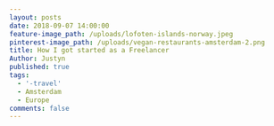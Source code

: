 ```yaml
---
layout: posts
date: 2018-09-07 14:00:00
feature-image_path: /uploads/lofoten-islands-norway.jpeg
pinterest-image_path: /uploads/vegan-restaurants-amsterdam-2.png
title: How I got started as a Freelancer
Author: Justyn
published: true
tags:
  - '-travel'
  - Amsterdam
  - Europe
comments: false
---
```

